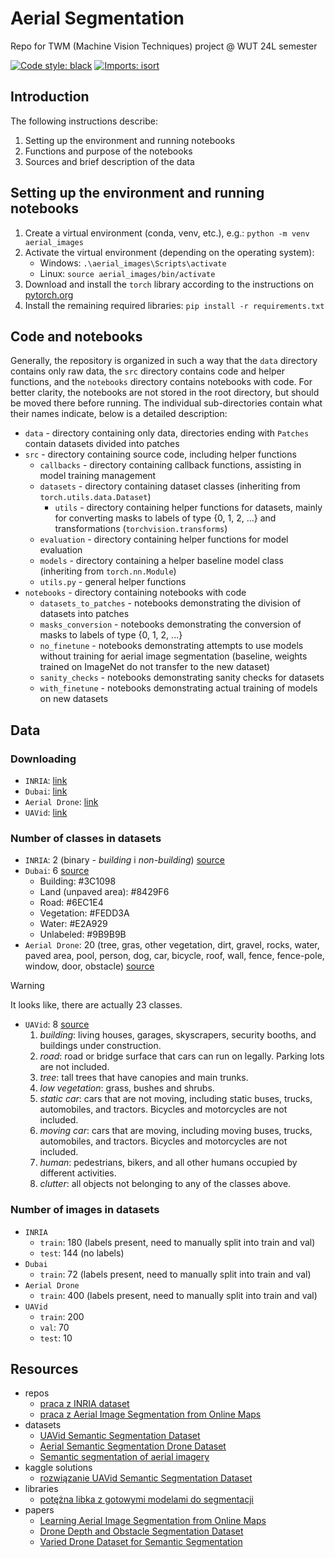 # Aerial Segmentation
Repo for TWM (Machine Vision Techniques) project @ WUT 24L semester

<a href="https://github.com/psf/black"><img alt="Code style: black" src="https://img.shields.io/badge/code%20style-black-000000.svg"></a>
[![Imports: isort](https://img.shields.io/badge/%20imports-isort-%231674b1?style=flat&labelColor=ef8336)](https://pycqa.github.io/isort/)

## Introduction
The following instructions describe:
1. Setting up the environment and running notebooks
2. Functions and purpose of the notebooks
3. Sources and brief description of the data

## Setting up the environment and running notebooks
1. Create a virtual environment (conda, venv, etc.), e.g.: `python -m venv aerial_images`
2. Activate the virtual environment (depending on the operating system):
    - Windows: `.\aerial_images\Scripts\activate`
    - Linux: `source aerial_images/bin/activate`
3. Download and install the `torch` library according to the instructions on [pytorch.org](https://pytorch.org/get-started/locally/)
4. Install the remaining required libraries: `pip install -r requirements.txt`

## Code and notebooks
Generally, the repository is organized in such a way that the `data` directory contains only raw data, the `src` directory contains code and helper functions, and the `notebooks` directory contains notebooks with code. For better clarity, the notebooks are not stored in the root directory, but should be moved there before running. The individual sub-directories contain what their names indicate, below is a detailed description:

* `data` - directory containing only data, directories ending with `Patches` contain datasets divided into patches
* `src` - directory containing source code, including helper functions
    * `callbacks` - directory containing callback functions, assisting in model training management
    * `datasets` - directory containing dataset classes (inheriting from `torch.utils.data.Dataset`)
        * `utils` - directory containing helper functions for datasets, mainly for converting masks to labels of type {0, 1, 2, ...} and transformations (`torchvision.transforms`)
    * `evaluation` - directory containing helper functions for model evaluation
    * `models` - directory containing a helper baseline model class (inheriting from `torch.nn.Module`)
    * `utils.py` - general helper functions
* `notebooks` - directory containing notebooks with code
    * `datasets_to_patches` - notebooks demonstrating the division of datasets into patches
    * `masks_conversion` - notebooks demonstrating the conversion of masks to labels of type {0, 1, 2, ...}
    * `no_finetune` - notebooks demonstrating attempts to use models without training for aerial image segmentation (baseline, weights trained on ImageNet do not transfer to the new dataset)
    * `sanity_checks` - notebooks demonstrating sanity checks for datasets
    * `with_finetune` - notebooks demonstrating actual training of models on new datasets


## Data

### Downloading
* `INRIA`: [link](https://project.inria.fr/aerialimagelabeling/)
* `Dubai`: [link](https://www.kaggle.com/datasets/humansintheloop/semantic-segmentation-of-aerial-imagery/data)
* `Aerial Drone`: [link](https://www.kaggle.com/datasets/bulentsiyah/semantic-drone-dataset/data)
* `UAVid`: [link](https://www.kaggle.com/code/alexalex02/semantic-segmentation-of-aerial-images)

### Number of classes in datasets
* `INRIA`: 2 (binary - *building* i *non-building*) [source](https://project.inria.fr/aerialimagelabeling/)
* `Dubai`: 6  [source](https://www.kaggle.com/datasets/humansintheloop/semantic-segmentation-of-aerial-imagery/data)
    - Building: #3C1098
    - Land (unpaved area): #8429F6
    - Road: #6EC1E4
    - Vegetation: #FEDD3A
    - Water: #E2A929
    - Unlabeled: #9B9B9B     
* `Aerial Drone`: 20 (tree, gras, other vegetation, dirt, gravel, rocks, water, paved area, pool, person, dog, car, bicycle, roof, wall, fence, fence-pole, window, door, obstacle) [source](https://www.kaggle.com/datasets/bulentsiyah/semantic-drone-dataset/data)   

> [!WARNING]  
> It looks like, there are actually 23 classes.

* `UAVid`: 8 [source](https://www.kaggle.com/code/alexalex02/semantic-segmentation-of-aerial-images)
    1. *building*: living houses, garages, skyscrapers, security booths, and buildings under construction.
    2. *road*: road or bridge surface that cars can run on legally. Parking lots are not included.
    3. *tree*: tall trees that have canopies and main trunks.
    4. *low vegetation*: grass, bushes and shrubs.
    5. *static car*: cars that are not moving, including static buses, trucks, automobiles, and tractors. Bicycles and motorcycles are not included.
    6. *moving car*: cars that are moving, including moving buses, trucks, automobiles, and tractors. Bicycles and motorcycles are not included.
    7. *human*: pedestrians, bikers, and all other humans occupied by different activities.
    8. *clutter*: all objects not belonging to any of the classes above.

### Number of images in datasets
* `INRIA`
    - `train`: 180 (labels present, need to manually split into train and val)
    - `test`: 144 (no labels)
* `Dubai`
    - `train`: 72 (labels present, need to manually split into train and val)
* `Aerial Drone`
    - `train`: 400 (labels present, need to manually split into train and val)
* `UAVid`
    - `train`: 200
    - `val`: 70
    - `test`: 10

## Resources
* repos
    * [praca z INRIA dataset](https://github.com/margokhokhlova/aerial_segmentation)
    * [praca z Aerial Image Segmentation from Online Maps](https://github.com/alpemek/aerial-segmentation/tree/master)
* datasets
    * [UAVid Semantic Segmentation Dataset](https://www.kaggle.com/datasets/titan15555/uavid-semantic-segmentation-dataset)
    * [Aerial Semantic Segmentation Drone Dataset](https://www.kaggle.com/datasets/bulentsiyah/semantic-drone-dataset)
    * [Semantic segmentation of aerial imagery](https://www.kaggle.com/datasets/humansintheloop/semantic-segmentation-of-aerial-imagery)
* kaggle solutions
    * [rozwiązanie UAVid Semantic Segmentation Dataset](https://www.kaggle.com/code/alexalex02/semantic-segmentation-of-aerial-images/notebook)
* libraries
    * [potężna libka z gotowymi modelami do segmentacji](https://github.com/qubvel/segmentation_models.pytorch)
* papers
    * [Learning Aerial Image Segmentation from Online Maps](https://ethz.ch/content/dam/ethz/special-interest/baug/igp/photogrammetry-remote-sensing-dam/documents/pdf/Papers/Learning%20Aerial%20Image.pdf)
    * [Drone Depth and Obstacle Segmentation Dataset](https://arxiv.org/pdf/2312.12494.pdf)
    * [Varied Drone Dataset for Semantic Segmentation](https://arxiv.org/pdf/2305.13608.pdf)
